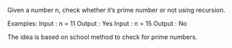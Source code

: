 Given a number n, check whether it’s prime number or not using recursion.

Examples: 
Input : n = 11
Output : Yes
Input : n = 15
Output : No

The idea is based on school method to check for prime numbers.